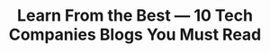 ---
title: Learn From the Best — 10 Tech Companies Blogs You Must Read
tags: [Artificial Intelligence, Technology, Blog, Tech Companies, Engineering]
style: border
color: info
description: Discover Tech Companies Secrets With Their Developer’s Blogs
external_url: https://pub.towardsai.net/learn-from-the-best-10-tech-companies-blogs-you-must-read-477f8a45b5f7
---
